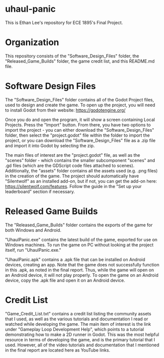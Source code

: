 # uhaul-panic
This is Ethan Lee's repository for ECE 1895's Final Project.

# Organization
This repository consists of the "Software_Design_Files" folder, the "Released_Game_Builds" folder, the game credit list, and this README.md file.

# Software Design Files
The "Software_Design_Files" folder contains all of the Godot Project files, used to design and create the game. To open up the project, you will need to install Godot from their website:
https://godotengine.org/

Once you do and open the program, it will show a screen containing Local Projects. Press the "Import" button. From there, you have two options to import the project - you can either download the "Software_Design_Files" folder, then select the "project.godot" file within the folder to import the project, or you can download the "Software_Design_Files" file as a .zip file and import it into Godot by selecting the zip.

The main files of interest are the "project.godot" file, as well as the "scenes" folder - which contains the smaller subcomponent "scenes" and .gd files (which are the GDScript code files attached to scenes).
Additionally, the "assets" folder contains all the assets used (e.g. .png files) in the creation of the game.
The project should automatically have "Silentwolf" as an installed add-on, but if not, you can get the add-on here:
https://silentwolf.com/features.
Follow the guide in the "Set up your leaderboard" section if necessary.

# Released Game Builds
The "Released_Game_Builds" folder contains the exports of the game for both Windows and Android.

"UhaulPanic.exe" contains the latest build of the game, exported for use on Windows machines. 
To run the game on PC without looking at the project itself, run "UhaulPanic.exe."

"UhaulPanic.apk" contains a .apk file that can be installed on Android devices, creating an app.
Note that the game does not successfully function in this .apk, as noted in the final report. Thus, while the game will open on an Android device, it will not play properly.
To open the game on an Android device, copy the .apk file and open it on an Android device.

# Credit List
"Game_Credit_List.txt" contains a credit list listing the community assets that I used, as well as the various tutorials and documentation I read or watched while developing the game.
The main item of interest is the link under "Gameplay Loop Development Help", which points to a tutorial demonstrating how to make a 2D runner in Godot. This was the most helpful resource in terms of developing the game, and is the primary tutorial that I used.
However, all of the video tutorials and documentation that I mentioned in the final report are located here as YouTube links.
